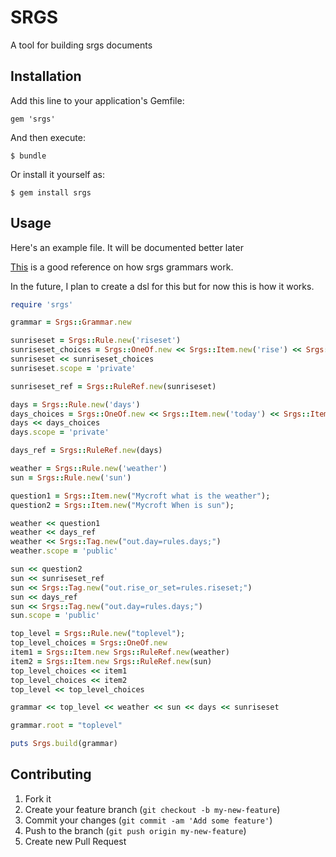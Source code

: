 # SRGS

A tool for building srgs documents

## Installation

Add this line to your application's Gemfile:

    gem 'srgs'

And then execute:

    $ bundle

Or install it yourself as:

    $ gem install srgs

## Usage

Here's an example file. It will be documented better later

[This](http://msdn.microsoft.com/en-us/library/hh361653.aspx) is a good
reference on how srgs grammars work.

In the future, I plan to create a dsl for this but for now this is how it works.
```ruby
require 'srgs'

grammar = Srgs::Grammar.new

sunriseset = Srgs::Rule.new('riseset')
sunriseset_choices = Srgs::OneOf.new << Srgs::Item.new('rise') << Srgs::Item.new('set')
sunriseset << sunriseset_choices
sunriseset.scope = 'private'

sunriseset_ref = Srgs::RuleRef.new(sunriseset)

days = Srgs::Rule.new('days')
days_choices = Srgs::OneOf.new << Srgs::Item.new('today') << Srgs::Item.new('tomorrow') << Srgs::Item.new('currently')
days << days_choices
days.scope = 'private'

days_ref = Srgs::RuleRef.new(days)

weather = Srgs::Rule.new('weather')
sun = Srgs::Rule.new('sun')

question1 = Srgs::Item.new("Mycroft what is the weather");
question2 = Srgs::Item.new("Mycroft When is sun");

weather << question1
weather << days_ref
weather << Srgs::Tag.new("out.day=rules.days;")
weather.scope = 'public'

sun << question2
sun << sunriseset_ref
sun << Srgs::Tag.new("out.rise_or_set=rules.riseset;")
sun << days_ref
sun << Srgs::Tag.new("out.day=rules.days;")
sun.scope = 'public'

top_level = Srgs::Rule.new("toplevel");
top_level_choices = Srgs::OneOf.new
item1 = Srgs::Item.new Srgs::RuleRef.new(weather)
item2 = Srgs::Item.new Srgs::RuleRef.new(sun)
top_level_choices << item1
top_level_choices << item2
top_level << top_level_choices

grammar << top_level << weather << sun << days << sunriseset

grammar.root = "toplevel"

puts Srgs.build(grammar)
```

## Contributing

1. Fork it
2. Create your feature branch (`git checkout -b my-new-feature`)
3. Commit your changes (`git commit -am 'Add some feature'`)
4. Push to the branch (`git push origin my-new-feature`)
5. Create new Pull Request
